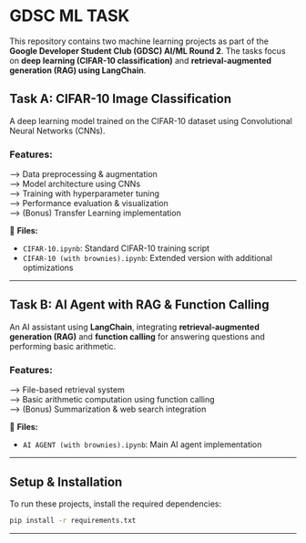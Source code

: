 # **GDSC ML TASK** 

This repository contains two machine learning projects as part of the **Google Developer Student Club (GDSC) AI/ML Round 2**. The tasks focus on **deep learning (CIFAR-10 classification)** and **retrieval-augmented generation (RAG) using LangChain**.

## **Task A: CIFAR-10 Image Classification**  
A deep learning model trained on the CIFAR-10 dataset using Convolutional Neural Networks (CNNs).  

### **Features:**  
--> Data preprocessing & augmentation  
--> Model architecture using CNNs  
--> Training with hyperparameter tuning  
--> Performance evaluation & visualization  
--> (Bonus) Transfer Learning implementation  

🔹 **Files:**  
- `CIFAR-10.ipynb`: Standard CIFAR-10 training script  
- `CIFAR-10 (with brownies).ipynb`: Extended version with additional optimizations  

---

## **Task B: AI Agent with RAG & Function Calling**  
An AI assistant using **LangChain**, integrating **retrieval-augmented generation (RAG)** and **function calling** for answering questions and performing basic arithmetic.  

### **Features:**  
--> File-based retrieval system  
--> Basic arithmetic computation using function calling  
--> (Bonus) Summarization & web search integration  

🔹 **Files:**  
- `AI AGENT (with brownies).ipynb`: Main AI agent implementation  

---

## **Setup & Installation**  
To run these projects, install the required dependencies:  
```bash
pip install -r requirements.txt
```

---
